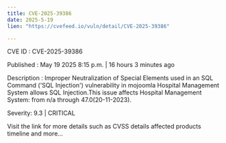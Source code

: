 ```yaml
---
title: CVE-2025-39386
date: 2025-5-19
lien: "https://cvefeed.io/vuln/detail/CVE-2025-39386"

---
```


CVE ID : CVE-2025-39386

Published :  May 19
2025
8:15 p.m. | 16 hours
3 minutes ago

Description : Improper Neutralization of Special Elements used in an SQL Command ('SQL Injection') vulnerability in mojoomla Hospital Management System allows SQL Injection.This issue affects Hospital Management System: from n/a through 47.0(20-11-2023).

Severity: 9.3 | CRITICAL

Visit the link for more details
such as CVSS details
affected products
timeline
and more...
